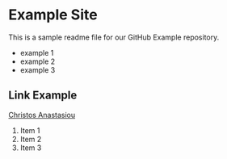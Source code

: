 # Example Site
This is a sample readme file for our GitHub Example repository. 

* example 1
* example 2
* example 3

## Link Example
[Christos Anastasiou](https://gracious-gates-c8cf2e.netlify.app/)

1. Item 1
2. Item 2
3. Item 3